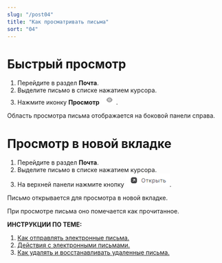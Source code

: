 ```yaml
---
slug: "/post04"
title: "Как просматривать письма"
sort: "04"
---
```


# Быстрый просмотр  

1. Перейдите в раздел **Почта**.  
2. Выделите письмо в списке нажатием курсора.  
3. Нажмите иконку **Просмотр** ![view-icon.png](./images/view-icon.png "Просмтр").

Область просмотра письма отображается на боковой панели справа.

# Просмотр в новой вкладке  

1. Перейдите в раздел **Почта**.
2. Выделите письмо в списке нажатием курсора.
3. На верхней панели нажмите кнопку ![view-button.png](./images/view-button.png "Открыть").  

Письмо открывается для просмотра в новой вкладке.  

При просмотре письма оно помечается как прочитанное.

**ИНСТРУКЦИИ ПО ТЕМЕ:**  
1. [Как отправлять электронные письма.](https://docs.cryptoarm.ru/06-v3.2-Beta/003-mail/send-mail)  
2. [Действия с электронными письмами.](https://docs.cryptoarm.ru/06-v3.2-Beta/003-mail/answer-mail)  
3. [Как удалять и восстанавливать удаленные письма.](https://docs.cryptoarm.ru/06-v3.2-Beta/003-mail/delete-mail)  

